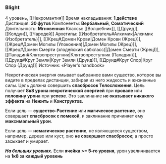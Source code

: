 ### Blight

4 уровень, [[Некромантия]]
Время накладывания: **1 действие**
Дистанция: **30 футов**
Компоненты: **Вербальный**, **Соматический**
Длительность: **Мгновенная**
Классы: [[Волшебник]], [[Друид]], [[Колдун]], [[Чародей]]
Архетипы: [[Изобретатель#Алхимик|Алхимик (Изобретатель)]], [[Жрец#Домен Крови|Домен Крови (Жрец)]], [[Жрец#Домен Могилы (Упокоения)|Домен Могилы (Жрец)]], [[Жрец#Домен Смерти (злодейский сабкласс)|Домен Смерти (Жрец)]], [[Паладин#Клятвопреступник|Клятвопреступник (Паладин)]], [[Друид#Круг Земли|Круг Земли (Друид)]], [[Друид#Круг Спор|Круг Спор (Друид)]]
Источник: «Player's handbook»

Некротическая энергия омывает выбранное вами существо, которое вы видите в пределах дистанции, забирая из него жидкость и жизненные силы. Цель должна совершить **спасбросок Телосложения**. Цель получает **8к8 урона некротической энергией** при **провале** или **половину урона** при **успехе**. Это заклинание **не оказывает никакого эффекта** на **Нежить** и **Конструктов**.

Если цель — **существо-Растение** или **магическое растение**, оно совершает **спасбросок с помехой**, и заклинание причиняет ему **максимальный урон**.

Если цель — **немагическое растение**, не являющееся существом, например, дерево или куст, оно **не совершает спасбросок**; а просто засыхает и умирает.

**_На больших уровнях._** Если **ячейка >= 5-го уровня**, урон увеличивается на **1к8 за каждый уровень**